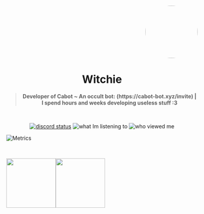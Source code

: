 <div align='center'>
  <div align='right'>
    <img
      src='https://cdn.discordapp.com/attachments/882071853458391110/894293295499477063/witchie_member.png'
      style='border-radius: 50%;'
      width='138'
      height='138'
    />
  </div>
  <h1>Witchie</h1>
  <blockquote><strong>Developer of Cabot ~ An occult bot: (https://cabot-bot.xyz/invite) | I spend hours and weeks developing useless stuff :3</strong></blockquote>

  <br />

  <a href='https://discord.com/users/690007479404331076' target='_blank'><img alt="discord status" src="https://dev.discordprofiles.me/badge/status/690007479404331076" /></a>
  <img alt="what Im listening to" src="https://dev.discordprofiles.me/badge/spotify/690007479404331076" />
  <img alt="who viewed me" src="https://komarev.com/ghpvc/?username=witch4242" />
</div>


![Metrics](https://metrics.lecoq.io/witch4242?template=classic&isocalendar=1&introduction=1&languages=1&lines=1&activity=1&achievements=1&repositories=1&repositories=100&repositories.batch=100&repositories.forks=false&repositories.affiliations=owner&isocalendar.duration=half-year&languages.limit=8&languages.sections=most-used&languages.colors=github&languages.threshold=0%25&languages.indepth=false&languages.categories=markup%2C%20programming&languages.recent.categories=markup%2C%20programming&languages.recent.load=300&languages.recent.days=14&introduction.title=true&activity.limit=5&activity.load=300&activity.days=14&activity.filter=all&activity.visibility=all&activity.timestamps=false&achievements.threshold=C&achievements.secrets=true&achievements.display=detailed&achievements.limit=0&config.timezone=America%2FLos_Angeles)



<br/>

<img align="" height='130px' src="https://github-readme-stats.vercel.app/api?username=WITCH4242&hide_title=true&show_icons=true&include_all_commits=true&line_height=21&bg_color=0,EC6C6C,FFD479,FFFC79,73FA79&theme=graywhite" /><img align="" height='130px' src="https://github-readme-stats.vercel.app/api/top-langs/?username=WITCH4242&hide_title=true&layout=compact&bg_color=0,73FA79,73FDFF,7A81FF&theme=graywhite" />

<br/>




<!---
WITCH4242/WITCH4242 is a ✨ special ✨ repository because its `README.md` (this file) appears on your GitHub profile.
You can click the Preview link to take a look at your changes.
--->
